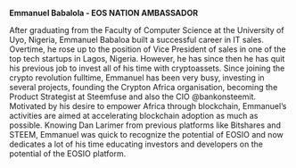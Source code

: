 **Emmanuel Babalola - EOS NATION AMBASSADOR**

After graduating from the Faculty of Computer Science at the University of Uyo, Nigeria, Emmanuel Babaloa built a successful career in IT sales. Overtime, he rose up to the position of Vice President of sales in one of the top tech startups in Lagos, Nigeria. However, he has since then he has quit his previous job to invest all of his time with cryptoassets.  Since joining the crypto revolution fulltime, Emmanuel has been very busy,  investing in several projects,  founding the Crypton Africa organisation, becoming the Product Strategist at Steemfuse and also the CIO @bankonsteemit.  Motivated by his desire to empower Africa through blockchain, Emmanuel’s activities are aimed at accelerating blockchain adoption as much as possible. Knowing Dan Larimer from previous platforms like Bitshares and STEEM, Emmanuel was quick to recognize the potential of EOSIO and now dedicates a lot of his time educating investors and developers on the potential of the EOSIO platform.
